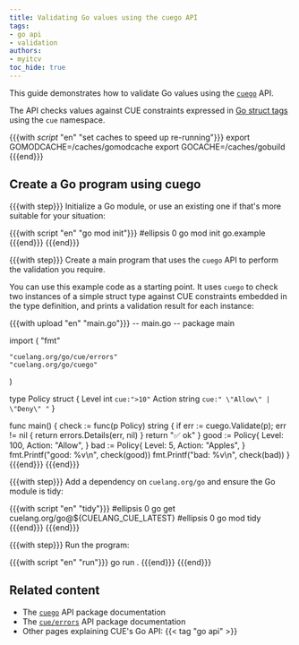 ```yaml
---
title: Validating Go values using the cuego API
tags:
- go api
- validation
authors:
- myitcv
toc_hide: true
---
```


This guide demonstrates how to validate Go values using the
[`cuego`](https://pkg.go.dev/cuelang.org/go/cuego#section-documentation) API.

The API checks values against CUE constraints expressed in
[Go struct tags](https://go.dev/ref/spec#Struct_types) using the `cue` namespace.

{{{with _script_ "en" "set caches to speed up re-running"}}}
export GOMODCACHE=/caches/gomodcache
export GOCACHE=/caches/gobuild
{{{end}}}

## Create a Go program using cuego

{{{with step}}}
Initialize a Go module, or use an existing one if that's more suitable for your situation:

{{{with script "en" "go mod init"}}}
#ellipsis 0
go mod init go.example
{{{end}}}
{{{end}}}

{{{with step}}}
Create a main program that uses the `cuego` API to perform the validation you require.

You can use this example code as a starting point.
It uses `cuego` to check two instances of a simple struct type
against CUE constraints embedded in the type definition,
and prints a validation result for each instance:

{{{with upload "en" "main.go"}}}
-- main.go --
package main

import (
	"fmt"

	"cuelang.org/go/cue/errors"
	"cuelang.org/go/cuego"
)

type Policy struct {
	Level  int    `cue:">10"`
	Action string `cue:" \"Allow\" | \"Deny\" "`
}

func main() {
	check := func(p Policy) string {
		if err := cuego.Validate(p); err != nil {
			return errors.Details(err, nil)
		}
		return "✅ ok"
	}
	good := Policy{
		Level:  100,
		Action: "Allow",
	}
	bad := Policy{
		Level:  5,
		Action: "Apples",
	}
	fmt.Printf("good: %v\n", check(good))
	fmt.Printf("bad: %v\n", check(bad))
}
{{{end}}}
{{{end}}}

{{{with step}}}
Add a dependency on `cuelang.org/go` and ensure the Go module is tidy:

{{{with script "en" "tidy"}}}
#ellipsis 0
go get cuelang.org/go@${CUELANG_CUE_LATEST}
#ellipsis 0
go mod tidy
{{{end}}}
{{{end}}}


{{{with step}}}
Run the program:

{{{with script "en" "run"}}}
go run .
{{{end}}}
{{{end}}}

## Related content

- The [`cuego`](https://pkg.go.dev/cuelang.org/go/cuego#section-documentation) API package documentation
- The [`cue/errors`](https://pkg.go.dev/cuelang.org/go/cue/errors#section-documentation) API package documentation
- Other pages explaining CUE's Go API: {{< tag "go api" >}}
